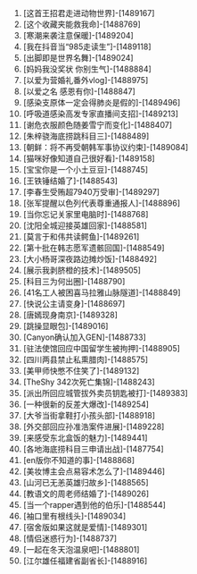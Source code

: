 
1. [这首王招君走进动物世界]-[1489167]
1. [这个收藏夹能救我命]-[1488769]
1. [寒潮来袭注意保暖]-[1489204]
1. [我在抖音当“985走读生”]-[1489118]
1. [出脚即是世界名舞]-[1489024]
1. [妈妈我没奖状 你别生气]-[1488884]
1. [以爱为营婚礼番外vlog]-[1488975]
1. [以爱之名 感恩有你]-[1488847]
1. [感染支原体一定会得肺炎是假的]-[1489496]
1. [呼吸道感染高发专家直播间支招]-[1489213]
1. [谢危衣服颜色随姜雪宁而变化]-[1488407]
1. [朱梓骁海底捞跳科目三]-[1488489]
1. [朝鲜：将不再受朝韩军事协议约束]-[1489084]
1. [猫咪好像知道自己很好看]-[1489158]
1. [宝宝你是一个小土豆豆]-[1488745]
1. [王铁锤结婚了]-[1488543]
1. [李春生受贿超7940万受审]-[1489297]
1. [张军提醒以色列代表尊重通报人]-[1488896]
1. [当你忘记关家里电脑时]-[1488768]
1. [沈阳全城迎接英雄回家]-[1488581]
1. [莫言于和伟共读鳄鱼]-[1489261]
1. [第十批在韩志愿军遗骸回国]-[1488549]
1. [大小杨哥深夜路边摊炒饭]-[1488492]
1. [展示我剥脐橙的技术]-[1489505]
1. [科目三为何出圈]-[1488790]
1. [41名工人被困喜马拉雅山脉隧道]-[1488849]
1. [快说公主请变身]-[1488697]
1. [唐嫣现身南京]-[1489328]
1. [跳操显眼包]-[1489016]
1. [Canyon确认加入GEN]-[1488733]
1. [驻法使馆回应中国留学生被拘押]-[1488905]
1. [四川两县禁止私熏腊肉]-[1488575]
1. [美甲师快憋不住笑了]-[1489132]
1. [TheShy 342次死亡集锦]-[1488243]
1. [派出所回应城管拔外卖员钥匙被打]-[1489383]
1. [一种很新的反差大爆改]-[1489254]
1. [大爷当街拿鞋打小孩头部]-[1488918]
1. [外交部回应孙准浩案件进展]-[1489228]
1. [来感受东北盒饭的魅力]-[1489441]
1. [各地海底捞科目三申请出战]-[1487754]
1. [en版你不知道的事]-[1488868]
1. [美妆博主会点易容术怎么了]-[1489446]
1. [山河已无恙英雄归故乡]-[1488565]
1. [教语文的周老师结婚了]-[1489026]
1. [当一个rapper遇到他的伯乐]-[1488544]
1. [袖口里有根线头]-[1489034]
1. [宿舍版如果这就是爱情]-[1489301]
1. [情侣迷惑行为]-[1488737]
1. [一起在冬天泡温泉吧]-[1488801]
1. [江尔雄任福建省副省长]-[1488916]